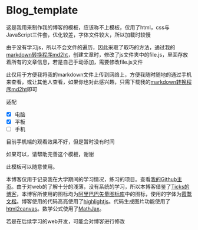 # Blog_template

这是我用来制作我的博客的模板，应该称不上模板，仅用了html，css与JavaScript三件套，优化较差，字体文件较大，所以加载时较慢

由于没有学习js，所以不会文件的遍历，因此采取了取巧的方法，通过我的[markdown转换程序md2ht](https://github.com/Ascmee/md2ht)，创建文章时，修改了js文件夹中的file.js，里面存放着所有的文章信息，若是自己手动添加，需要修改file.js文件

此仅用于方便我将我的markdown文件上传到网络上，方便我随时随地的通过手机来查看，或让其他人查看，如果你也对此感兴趣，只需下载我的[markdown转换程序md2ht](https://github.com/Ascmee/md2ht)即可

适配

- [x] 电脑
- [x] 平板
- [ ] 手机

目前手机端的观看效果不好，但是暂时没有时间

如果可以，请帮助完善这个模板，谢谢

此模板可以随意使用。

本博客仅用于记录我在大学期间的学习情况，练习的项目。查看[我的Github主页](https://github.com/Ascmee)。由于对web的了解十分的浅薄，没有系统的学习，所以本博客借鉴了[Ticks的博客](https://blog.ticks.cc/)，本博客所使用的图标均为[阿里巴巴矢量图标库](https://www.iconfont.cn/)中的图标，使用的字体为[霞鹜文楷](https://github.com/lxgw/LxgwWenKai)。博客使用的代码高亮使用了[highlightjs](https://highlightjs.org/)。代码生成图片功能使用了[html2canvas](https://github.com/niklasvh/html2canvas)。数学公式使用了[MathJax](https://www.mathjax.org/)。

若是在后续学习的web开发，可能会对博客进行修改